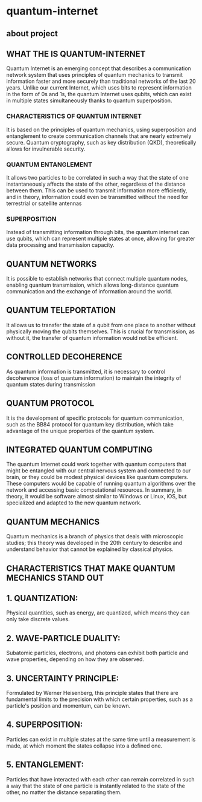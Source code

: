 # quantum-internet

## about project


## WHAT THE IS QUANTUM-INTERNET

Quantum Internet is an emerging concept that describes a communication network system that uses principles of quantum mechanics to transmit information faster and more securely than traditional networks of the last 20 years. Unlike our current Internet, which uses bits to represent information in the form of 0s and 1s, the quantum Internet uses qubits, which can exist in multiple states simultaneously thanks to quantum superposition.

### CHARACTERISTICS OF QUANTUM INTERNET 


It is based on the principles of quantum mechanics, using superposition and entanglement to create communication channels that are nearly extremely secure. Quantum cryptography, such as key distribution (QKD), theoretically allows for invulnerable security. 


### QUANTUM ENTANGLEMENT

It allows two particles to be correlated in such a way that the state of one instantaneously affects the state of the other, regardless of the distance between them. This can be used to transmit information more efficiently, and in theory, information could even be transmitted without the need for terrestrial or satellite antennas

###  SUPERPOSITION

Instead of transmitting information through bits, the quantum internet can use qubits, which can represent multiple states at once, allowing for greater data processing and transmission capacity.

## QUANTUM NETWORKS

It is possible to establish networks that connect multiple quantum nodes, enabling quantum transmission, which allows long-distance quantum communication and the exchange of information around the world.

## QUANTUM TELEPORTATION

It allows us to transfer the state of a qubit from one place to another without physically moving the qubits themselves. This is crucial for transmission, as without it, the transfer of quantum information would not be efficient.

## CONTROLLED DECOHERENCE

As quantum information is transmitted, it is necessary to control decoherence (loss of quantum information) to maintain the integrity of quantum states during transmission

## QUANTUM PROTOCOL

It is the development of specific protocols for quantum communication, such as the BB84 protocol for quantum key distribution, which take advantage of the unique properties of the quantum system.



## INTEGRATED QUANTUM COMPUTING

The quantum Internet could work together with quantum computers that might be entangled with our central nervous system and connected to our brain, or they could be modest physical devices like quantum computers. These computers would be capable of running quantum algorithms over the network and accessing basic computational resources. In summary, in theory, it would be software almost similar to Windows or Linux, iOS, but specialized and adapted to the new quantum network.

## QUANTUM MECHANICS

Quantum mechanics is a branch of physics that deals with microscopic studies; this theory was developed in the 20th century to describe and understand behavior that cannot be explained by classical physics.

## CHARACTERISTICS THAT MAKE QUANTUM MECHANICS STAND OUT

## 1. QUANTIZATION: 

Physical quantities, such as energy, are quantized, which means they can only take discrete values.

## 2. WAVE-PARTICLE DUALITY: 

Subatomic particles, electrons, and photons can exhibit both particle and wave properties, depending on how they are observed.

## 3. UNCERTAINTY PRINCIPLE:

Formulated by Werner Heisenberg, this principle states that there are fundamental limits to the precision with which certain properties, such as a particle's position and momentum, can be known.

## 4. SUPERPOSITION:

Particles can exist in multiple states at the same time until a measurement is made, at which moment the states collapse into a defined one.

## 5. ENTANGLEMENT:

Particles that have interacted with each other can remain correlated in such a way that the state of one particle is instantly related to the state of the other, no matter the distance separating them.


